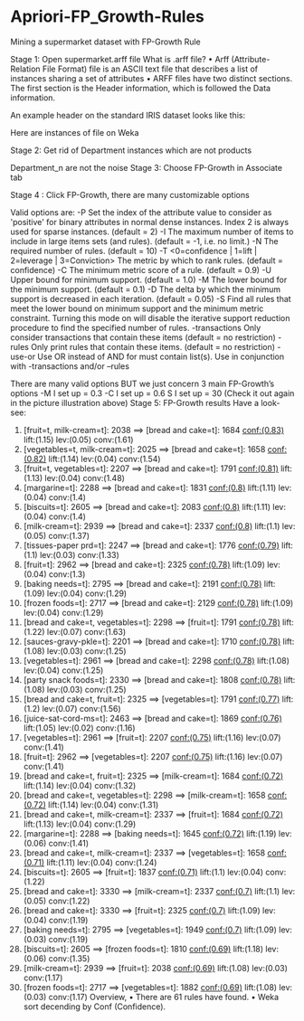 # Apriori-FP_Growth-Rules
Mining a supermarket dataset with FP-Growth Rule

Stage 1: Open supermarket.arff file
What is .arff file?
•	Arff (Attribute-Relation File Format) file is an ASCII text file that describes a list of instances sharing a set of attributes
•	ARFF files have two distinct sections. The first section is the Header information, which is followed the Data information.
 
An example header on the standard IRIS dataset looks like this:
 
Here are instances of file on Weka

Stage 2: Get rid of Department instances which are not products 
 
Department_n are not the noise
Stage 3:  Choose FP-Growth in Associate tab
 

Stage 4 : Click FP-Growth, there are many customizable options 
 
Valid options are:
 -P <attribute index of positive value>
  Set the index of the attribute value to consider as 'positive'
  for binary attributes in normal dense instances. Index 2 is always
  used for sparse instances. (default = 2)
 -I <max items>
  The maximum number of items to include in large items sets (and rules). (default = -1, i.e. no limit.)
 -N <require number of rules>
  The required number of rules. (default = 10)
 -T <0=confidence | 1=lift | 2=leverage | 3=Conviction>
  The metric by which to rank rules. (default = confidence)
 -C <minimum metric score of a rule>
  The minimum metric score of a rule. (default = 0.9)
 -U <upper bound for minimum support>
  Upper bound for minimum support. (default = 1.0)
 -M <lower bound for minimum support>
  The lower bound for the minimum support. (default = 0.1)
 -D <delta for minimum support>
  The delta by which the minimum support is decreased in
  each iteration. (default = 0.05)
 -S Find all rules that meet the lower bound on
  minimum support and the minimum metric constraint.
  Turning this mode on will disable the iterative support reduction
  procedure to find the specified number of rules.
 -transactions <comma separated list of attribute names>
  Only consider transactions that contain these items (default = no restriction)
 -rules <comma separated list of attribute names>
  Only print rules that contain these items. (default = no restriction)
 -use-or
  Use OR instead of AND for must contain list(s). Use in conjunction
  with -transactions and/or –rules

There are many valid options BUT we just concern 3 main FP-Growth’s options
-M <lower bound for minimum support>			I set up = 0.3
-C <minimum metric score of a rule>  		I set up = 0.6
S  <Find all rules that meet the lower bound on>   I set up = 30
(Check it out again in the picture illustration above)
Stage 5: FP-Growth results 
Have a look-see:
1. [fruit=t, milk-cream=t]: 2038 ==> [bread and cake=t]: 1684   <conf:(0.83)> lift:(1.15) lev:(0.05) conv:(1.61) 
 2. [vegetables=t, milk-cream=t]: 2025 ==> [bread and cake=t]: 1658   <conf:(0.82)> lift:(1.14) lev:(0.04) conv:(1.54) 
 3. [fruit=t, vegetables=t]: 2207 ==> [bread and cake=t]: 1791   <conf:(0.81)> lift:(1.13) lev:(0.04) conv:(1.48) 
 4. [margarine=t]: 2288 ==> [bread and cake=t]: 1831   <conf:(0.8)> lift:(1.11) lev:(0.04) conv:(1.4) 
 5. [biscuits=t]: 2605 ==> [bread and cake=t]: 2083   <conf:(0.8)> lift:(1.11) lev:(0.04) conv:(1.4) 
 6. [milk-cream=t]: 2939 ==> [bread and cake=t]: 2337   <conf:(0.8)> lift:(1.1) lev:(0.05) conv:(1.37) 
 7. [tissues-paper prd=t]: 2247 ==> [bread and cake=t]: 1776   <conf:(0.79)> lift:(1.1) lev:(0.03) conv:(1.33) 
 8. [fruit=t]: 2962 ==> [bread and cake=t]: 2325   <conf:(0.78)> lift:(1.09) lev:(0.04) conv:(1.3) 
 9. [baking needs=t]: 2795 ==> [bread and cake=t]: 2191   <conf:(0.78)> lift:(1.09) lev:(0.04) conv:(1.29) 
10. [frozen foods=t]: 2717 ==> [bread and cake=t]: 2129   <conf:(0.78)> lift:(1.09) lev:(0.04) conv:(1.29) 
11. [bread and cake=t, vegetables=t]: 2298 ==> [fruit=t]: 1791   <conf:(0.78)> lift:(1.22) lev:(0.07) conv:(1.63) 
12. [sauces-gravy-pkle=t]: 2201 ==> [bread and cake=t]: 1710   <conf:(0.78)> lift:(1.08) lev:(0.03) conv:(1.25) 
13. [vegetables=t]: 2961 ==> [bread and cake=t]: 2298   <conf:(0.78)> lift:(1.08) lev:(0.04) conv:(1.25) 
14. [party snack foods=t]: 2330 ==> [bread and cake=t]: 1808   <conf:(0.78)> lift:(1.08) lev:(0.03) conv:(1.25) 
15. [bread and cake=t, fruit=t]: 2325 ==> [vegetables=t]: 1791   <conf:(0.77)> lift:(1.2) lev:(0.07) conv:(1.56) 
16. [juice-sat-cord-ms=t]: 2463 ==> [bread and cake=t]: 1869   <conf:(0.76)> lift:(1.05) lev:(0.02) conv:(1.16) 
17. [vegetables=t]: 2961 ==> [fruit=t]: 2207   <conf:(0.75)> lift:(1.16) lev:(0.07) conv:(1.41) 
18. [fruit=t]: 2962 ==> [vegetables=t]: 2207   <conf:(0.75)> lift:(1.16) lev:(0.07) conv:(1.41) 
19. [bread and cake=t, fruit=t]: 2325 ==> [milk-cream=t]: 1684   <conf:(0.72)> lift:(1.14) lev:(0.04) conv:(1.32) 
20. [bread and cake=t, vegetables=t]: 2298 ==> [milk-cream=t]: 1658   <conf:(0.72)> lift:(1.14) lev:(0.04) conv:(1.31) 
21. [bread and cake=t, milk-cream=t]: 2337 ==> [fruit=t]: 1684   <conf:(0.72)> lift:(1.13) lev:(0.04) conv:(1.29) 
22. [margarine=t]: 2288 ==> [baking needs=t]: 1645   <conf:(0.72)> lift:(1.19) lev:(0.06) conv:(1.41) 
23. [bread and cake=t, milk-cream=t]: 2337 ==> [vegetables=t]: 1658   <conf:(0.71)> lift:(1.11) lev:(0.04) conv:(1.24) 
24. [biscuits=t]: 2605 ==> [fruit=t]: 1837   <conf:(0.71)> lift:(1.1) lev:(0.04) conv:(1.22) 
25. [bread and cake=t]: 3330 ==> [milk-cream=t]: 2337   <conf:(0.7)> lift:(1.1) lev:(0.05) conv:(1.22) 
26. [bread and cake=t]: 3330 ==> [fruit=t]: 2325   <conf:(0.7)> lift:(1.09) lev:(0.04) conv:(1.19) 
27. [baking needs=t]: 2795 ==> [vegetables=t]: 1949   <conf:(0.7)> lift:(1.09) lev:(0.03) conv:(1.19) 
28. [biscuits=t]: 2605 ==> [frozen foods=t]: 1810   <conf:(0.69)> lift:(1.18) lev:(0.06) conv:(1.35) 
29. [milk-cream=t]: 2939 ==> [fruit=t]: 2038   <conf:(0.69)> lift:(1.08) lev:(0.03) conv:(1.17) 
30. [frozen foods=t]: 2717 ==> [vegetables=t]: 1882   <conf:(0.69)> lift:(1.08) lev:(0.03) conv:(1.17) 
Overview, 
•	There are 61 rules have found. 
•	Weka sort decending by Conf (Confidence).
